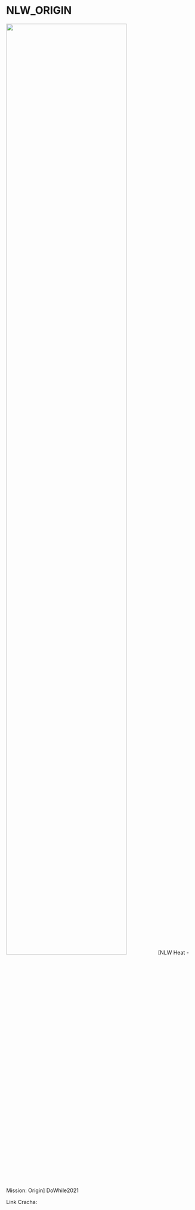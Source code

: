 # NLW_ORIGIN

<img width="80%" src="https://raw.githubusercontent.com/paulo-mesquita/NLW_ORIGIN/main/NLWHEAT%20-%201920x1080.png">
[NLW Heat - Mission: Origin] DoWhile2021
<p>Link Cracha: <a href="https://paulo-mesquita.github.io/NLW_ORIGIN/"></a></p>
